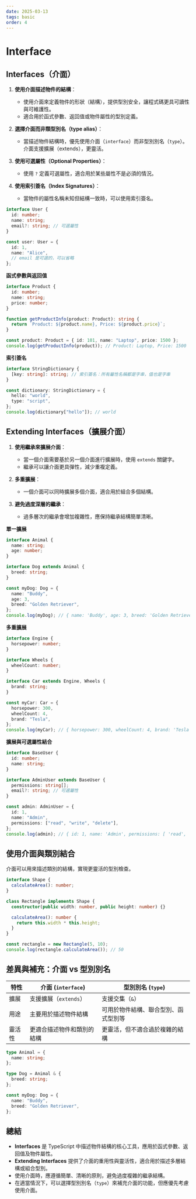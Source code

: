 ```yaml
---
date: 2025-03-13
tags: basic
order: 4
---
```

# Interface

## Interfaces（介面）

1. **使用介面描述物件的結構**：
   - 使用介面來定義物件的形狀（結構），提供型別安全，讓程式碼更具可讀性與可維護性。
   - 適合用於函式參數、返回值或物件屬性的型別定義。

2. **選擇介面而非類型別名（type alias）**：
   - 當描述物件結構時，優先使用介面（`interface`）而非型別別名（`type`）。介面支援擴展（extends），更靈活。

3. **使用可選屬性（Optional Properties）**：
   - 使用 `?` 定義可選屬性，適合用於某些屬性不是必須的情況。

4. **使用索引簽名（Index Signatures）**：
   - 當物件的屬性名稱未知但結構一致時，可以使用索引簽名。

```typescript
interface User {
  id: number;
  name: string;
  email?: string; // 可選屬性
}

const user: User = {
  id: 1,
  name: "Alice",
  // email 是可選的，可以省略
};
```

**函式參數與返回值**
```typescript
interface Product {
  id: number;
  name: string;
  price: number;
}

function getProductInfo(product: Product): string {
  return `Product: ${product.name}, Price: ${product.price}`;
}

const product: Product = { id: 101, name: "Laptop", price: 1500 };
console.log(getProductInfo(product)); // Product: Laptop, Price: 1500
```

**索引簽名**
```typescript
interface StringDictionary {
  [key: string]: string; // 索引簽名：所有屬性名稱都是字串，值也是字串
}

const dictionary: StringDictionary = {
  hello: "world",
  type: "script",
};
console.log(dictionary["hello"]); // world
```

## Extending Interfaces（擴展介面）

1. **使用繼承來擴展介面**：
   - 當一個介面需要基於另一個介面進行擴展時，使用 `extends` 關鍵字。
   - 繼承可以讓介面更具彈性，減少重複定義。

2. **多重擴展**：
   - 一個介面可以同時擴展多個介面，適合用於組合多個結構。

3. **避免過度深層的繼承**：
   - 過多層次的繼承會增加複雜性，應保持繼承結構簡單清晰。


**單一擴展**
```typescript
interface Animal {
  name: string;
  age: number;
}

interface Dog extends Animal {
  breed: string;
}

const myDog: Dog = {
  name: "Buddy",
  age: 3,
  breed: "Golden Retriever",
};
console.log(myDog); // { name: 'Buddy', age: 3, breed: 'Golden Retriever' }
```

**多重擴展**
```typescript
interface Engine {
  horsepower: number;
}

interface Wheels {
  wheelCount: number;
}

interface Car extends Engine, Wheels {
  brand: string;
}

const myCar: Car = {
  horsepower: 300,
  wheelCount: 4,
  brand: "Tesla",
};
console.log(myCar); // { horsepower: 300, wheelCount: 4, brand: 'Tesla' }
```

**擴展與可選屬性結合**
```typescript
interface BaseUser {
  id: number;
  name: string;
}

interface AdminUser extends BaseUser {
  permissions: string[];
  email?: string; // 可選屬性
}

const admin: AdminUser = {
  id: 1,
  name: "Admin",
  permissions: ["read", "write", "delete"],
};
console.log(admin); // { id: 1, name: 'Admin', permissions: [ 'read', 'write', 'delete' ] }
```


## 使用介面與類別結合

介面可以用來描述類別的結構，實現更靈活的型別檢查。

```typescript
interface Shape {
  calculateArea(): number;
}

class Rectangle implements Shape {
  constructor(public width: number, public height: number) {}

  calculateArea(): number {
    return this.width * this.height;
  }
}

const rectangle = new Rectangle(5, 10);
console.log(rectangle.calculateArea()); // 50
```


## 差異與補充：介面 vs 型別別名

| 特性   | 介面 (`interface`)         | 型別別名 (`type`)                    |
| ------ | -------------------------- | ------------------------------------ |
| 擴展   | 支援擴展（`extends`）      | 支援交集（`&`）                      |
| 用途   | 主要用於描述物件結構       | 可用於物件結構、聯合型別、函式型別等 |
| 靈活性 | 更適合描述物件和類別的結構 | 更靈活，但不適合過於複雜的結構       |

```typescript
type Animal = {
  name: string;
};

type Dog = Animal & {
  breed: string;
};

const myDog: Dog = {
  name: "Buddy",
  breed: "Golden Retriever",
};
```

## 總結

- **Interfaces** 是 TypeScript 中描述物件結構的核心工具，應用於函式參數、返回值及物件屬性。
- **Extending Interfaces** 提供了介面的重用性與靈活性，適合用於描述多層結構或組合型別。
- 使用介面時，應遵循簡單、清晰的原則，避免過度複雜的繼承結構。
- 在適當情況下，可以選擇型別別名（`type`）來補充介面的功能，但應優先考慮使用介面。
